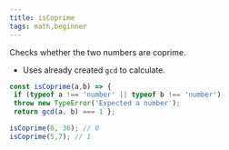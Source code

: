 ```yaml
--- 
title: isCoprime 
tags: math,beginner 
--- 
```

Checks whether the two numbers are coprime.
-  Uses already created  `gcd` to calculate. 

```js 
const isCoprime(a,b) => { 
 if (typeof a !== 'number' || typeof b !== 'number')
 throw new TypeError('Expected a number'); 
 return gcd(a, b) === 1 }; 
``` 
```js 
isCoprime(8, 36); // 0 
isCoprime(5,7); // 1 
```
